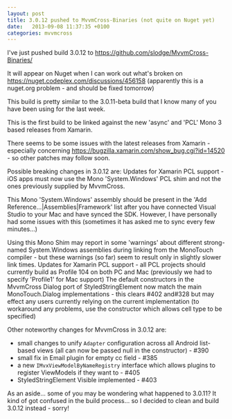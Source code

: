 ```yaml
---
layout: post
title: 3.0.12 pushed to MvvmCross-Binaries (not quite on Nuget yet)
date:   2013-09-08 11:37:35 +0100
categories: mvvmcross
---
```


I've just pushed build 3.0.12 to https://github.com/slodge/MvvmCross-Binaries/

It will appear on Nuget when I can work out what's broken on https://nuget.codeplex.com/discussions/456158 (apparently this is a nuget.org problem - and should be fixed tomorrow)

This build is pretty similar to the 3.0.11-beta build that I know many of you have been using for the last week.

This is the first build to be linked against the new 'async' and 'PCL' Mono 3 based releases from Xamarin.

There seems to be some issues with the latest releases from Xamarin - especially concerning https://bugzilla.xamarin.com/show_bug.cgi?id=14520 - so other patches may follow soon.


Possible breaking changes in 3.0.12 are:
Updates for Xamarin PCL support - iOS apps must now use the Mono 'System.Windows' PCL shim and not the ones previously supplied by MvvmCross. 

This Mono 'System.Windows' assembly should be present in the 'Add Reference...|Assemblies|Framework' list after you have connected Visual Studio to your Mac and have synced the SDK. However, I have personally had some issues with this (sometimes it has asked me to sync every few minutes...)

Using this Mono Shim may report in some 'warnings' about different strong-named System.Windows assemblies during linking from the MonoTouch compiler - but these warnings (so far) seem to result only in slightly slower link times.
Updates for Xamarin PCL support - all PCL projects should currently build as Profile 104 on both PC and Mac (previously we had to specify 'Profile1' for Mac support)
The default constructors in the MvvmCross Dialog port of StyledStringElement now match the main MonoTouch.Dialog implementations - this clears #402 and#328 but may effect any users currently relying on the current implementation (to workaround any problems, use the constructor which allows cell type to be specified)
  
Other noteworthy changes for MvvmCross in 3.0.12 are:

- small changes to unify `Adapter` configuration across all Android list-based views (all can now be passed null in the constructor) - #390
- small fix in Email plugin for empty cc field - #385
- a new `IMvxViewModelByNameRegistry` interface which allows plugins to register ViewModels if they want to - #405
- StyledStringElement Visible implemented - #403


As an aside... some of you may be wondering what happened to 3.0.11? It kind of got confused in the build process... so I decided to clean and build 3.0.12 instead - sorry!
